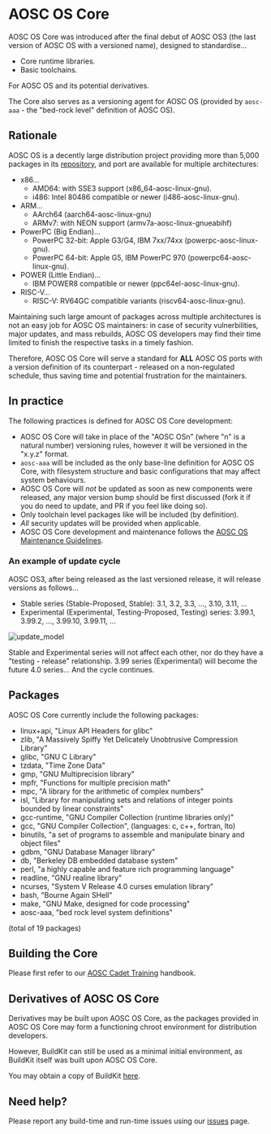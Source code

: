 AOSC OS Core
============

AOSC OS Core was introduced after the final debut of AOSC OS3 (the last version
of AOSC OS with a versioned name), designed to standardise...

- Core runtime libraries.
- Basic toolchains.

For AOSC OS and its potential derivatives.

The Core also serves as a versioning agent for AOSC OS (provided by
`aosc-aaa` - the "bed-rock level" definition of AOSC OS).

Rationale
---------

AOSC OS is a decently large distribution project providing more than 5,000
packages in its [repository](https://repo.aosc.io/), and port are available
for multiple architectures:

- x86...
    - AMD64: with SSE3 support (x86_64-aosc-linux-gnu).
    - i486: Intel 80486 compatible or newer (i486-aosc-linux-gnu).
- ARM...
    - AArch64 (aarch64-aosc-linux-gnu)
    - ARMv7: with NEON support (armv7a-aosc-linux-gnueabihf)
- PowerPC (Big Endian)...
    - PowerPC 32-bit: Apple G3/G4, IBM 7xx/74xx (powerpc-aosc-linux-gnu).
    - PowerPC 64-bit: Apple G5, IBM PowerPC 970 (powerpc64-aosc-linux-gnu).
- POWER (Little Endian)...
    - IBM POWER8 compatible or newer (ppc64el-aosc-linux-gnu).
- RISC-V...
    - RISC-V: RV64GC compatible variants (riscv64-aosc-linux-gnu).

Maintaining such large amount of packages across multiple architectures is
not an easy job for AOSC OS maintainers: in case of security vulnerbilities,
major updates, and mass rebuilds, AOSC OS developers may find their time
limited to finish the respective tasks in a timely fashion.

Therefore, AOSC OS Core will serve a standard for **ALL** AOSC OS ports 
with a version definition of its counterpart - released on a non-regulated
schedule, thus saving time and potential frustration for the maintainers.

In practice
-----------

The following practices is defined for AOSC OS Core development:

* AOSC OS Core will take in place of the "AOSC OSn" (where "n" is a natural
  number) versioning rules, however it will be versioned in the "x.y.z"
  format.
* `aosc-aaa` will be included as the only base-line definition for AOSC OS
  Core, with filesystem structure and basic configurations that may affect
  system behaviours.
* AOSC OS Core will *not* be updated as soon as new components were
  released, any major version bump should be first discussed (fork it if you
  do need to update, and PR if you feel like doing so).
* Only toolchain level packages like will be included (by definition).
* *All* security updates will be provided when applicable.
* AOSC OS Core development and maintenance follows the
  [AOSC OS Maintenance Guidelines](https://wiki.aosc.io/developers/aosc-os-maintenance-guidelines).

### An example of update cycle

AOSC OS3, after being released as the last versioned release, it will release
versions as follows...

* Stable series (Stable-Proposed, Stable): 3.1, 3.2, 3.3, ..., 3.10, 3.11, ...
* Experimental (Experimental, Testing-Proposed, Testing) series: 3.99.1, 3.99.2, ..., 3.99.10, 3.99.11, ...

![update_model](/assets/images/AOSC%20OS%20Core%20Rationale%2C%20update%20model.png)

Stable and Experimental series will not affect each other, nor do they have
a "testing - release" relationship. 3.99 series (Experimental) will become
the future 4.0 series... And the cycle continues.

Packages
--------

AOSC OS Core currently include the following packages:

* linux+api, "Linux API Headers for glibc"
* zlib, "A Massively Spiffy Yet Delicately Unobtrusive Compression Library"
* glibc, "GNU C Library"
* tzdata, "Time Zone Data"
* gmp, "GNU Multiprecision library"
* mpfr, "Functions for multiple precision math"
* mpc, "A library for the arithmetic of complex numbers"
* isl, "Library for manipulating sets and relations of integer points bounded by linear constraints"
* gcc-runtime, "GNU Compiler Collection (runtime libraries only)"
* gcc, "GNU Compiler Collection", (languages: c, c++, fortran, lto)
* binutils, "a set of programs to assemble and manipulate binary and object files"
* gdbm, "GNU Database Manager library"
* db, "Berkeley DB embedded database system"
* perl, "a highly capable and feature rich programming language"
* readline, "GNU realine library"
* ncurses, "System V Release 4.0 curses emulation library"
* bash, "Bourne Again SHell"
* make, "GNU Make, designed for code processing"
* aosc-aaa, "bed rock level system definitions"

(total of 19 packages)

Building the Core
-----------------

Please first refer to our
[AOSC Cadet Training](https://github.com/AOSC-Dev/aosc-os-abbs/wiki)
handbook.

Derivatives of AOSC OS Core
---------------------------

Derivatives may be built upon AOSC OS Core, as the packages provided in
AOSC OS Core may form a functioning chroot environment for distribution
developers.

However, BuildKit can still be used as a minimal initial environment, as
BuildKit itself was built upon AOSC OS Core.

You may obtain a copy of BuildKit [here](https://aosc.io/os-download).

Need help?
----------

Please report any build-time and run-time issues using our
[issues](https://github.com/AOSC-Dev/aosc-os-abbs/issues) page.
